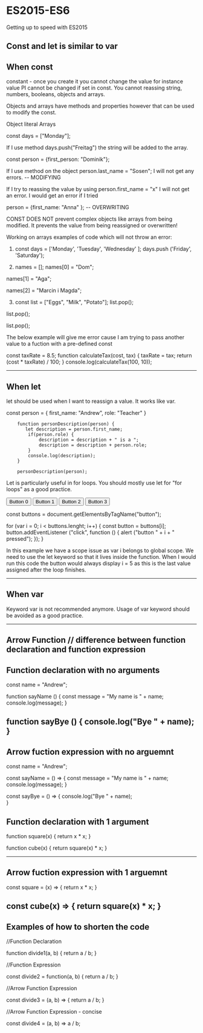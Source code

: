 # ES2015-ES6
Getting up to speed with ES2015


Const and let is similar to var
--------------------------
When const
--------------------------
constant - once you create it you cannot change the value for instance value PI cannot be changed if set in const. You cannot reassing string, numbers, booleans, objects and arrays. 

Objects and arrays have methods and properties however that can be used to modify the const. 

Object literal 
Arrays

const days = ["Monday"];

If I use method days.push("Freitag") the string will be added to the array. 

const person = {first_person: "Dominik"};

If I use method on the object person.last_name = "Sosen"; I will not get any errors. -- MODIFYING 

If I try to reassing the value by using person.first_name = "x" I will not get an error. I would get an error if I tried 

person = {first_name: "Anna" }; -- OVERWRITING

CONST DOES NOT prevent complex objects like arrays from being modified. It prevents the value from being reassigned or overwritten! 

Working on arrays examples of code which will not throw an error: 

1. const days = ['Monday', 'Tuesday', 'Wednesday' ];
days.push ('Friday', 'Saturday');

2. names = [];
names[0] = "Dom";

names[1] = "Aga"; 

names[2] = "Marcin i Magda";

3. const list = ["Eggs", "Milk", "Potato"];
list.pop();

list.pop();

list.pop();

The below example will give me error cause I am trying to pass another value to a fuction with a pre-defined const

const taxRate = 8.5;
function calculateTax(cost, tax) {
  taxRate = tax;
  return (cost * taxRate) / 100;
}
console.log(calculateTax(100, 10));

--------------------------
When let
--------------------------
let should be used when I want to reassign a value. It works like var. 

const person = {
            first_name: "Andrew",
            role: "Teacher"
        }
    
        function personDescription(person) {
           let description = person.first_name;
            if(person.role) {
                description = description + " is a ";
                description = description + person.role;
            }
            console.log(description);
        }
    
        personDescription(person);

Let is particularly useful in for loops. You should mostly use let for "for loops" as a good practice. 

<button> Button 0 </button>
<button> Button 1 </button>
<button> Button 2 </button>
<button> Button 3 </button>

const buttons = document.getElementsByTagName("button");

for (var i = 0; i < buttons.lenght; i++) {
   const button = buttons[i]; 
   button.addEventListener ("click", function () {
      alert ("button " + i + " pressed"); 
   });
}

In this example we have a scope issue as var i belongs to global scope. We need to use the let keyword so that it lives inside the function. When I would run this code the button would always display i = 5 as this is the last value assigned after the loop finishes. 


--------------------------
When var
--------------------------
Keyword var is not recommended anymore. Usage of var keyword should be avoided as a good practice. 


--------------------------
Arrow Function // difference between function declaration and function expression
--------------------------

Function declaration with no arguments 
--------------------------
const name = "Andrew";

function sayName ()  {
    const message = "My name is " + name;
    console.log(message);
}

function sayBye () {
  console.log("Bye " + name);  
} 
--------------------------
Arrow fuction expression with no arguemnt
--------------------------

const name = "Andrew";

const sayName = () => {
    const message = "My name is " + name;
    console.log(message);
}

const sayBye = () => {
  console.log("Bye " + name);  
} 

Function declaration with 1 argument
--------------------------


function square(x) {
    return x * x;
}

function cube(x) {
    return square(x) * x;
}

--------------------------
Arrow fuction expression with 1 arguemnt
--------------------------

const square = (x) => {
    return x * x;
}

const cube(x) => {
    return square(x) * x;
}
--------------------------
Examples of how to shorten the code 
--------------------------

//Function Declaration

function divide1(a, b) {
  return a / b; 
}

//Function Expression

const divide2 = function(a, b) {
  return a / b;
}

//Arrow Function Expression

const divide3 = (a, b) => {
  return a / b;
}

//Arrow Function Expression - concise

const divide4 = (a, b) => a / b;

